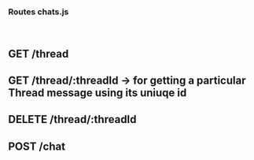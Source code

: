 ### Routes chats.js 
<br/>

## GET /thread 
## GET /thread/:threadId -> for getting a particular Thread message using its uniuqe id 
## DELETE /thread/:threadId 
## POST /chat 

